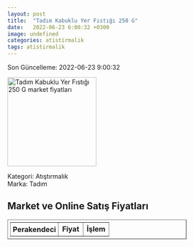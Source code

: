```yaml
---
layout: post
title:  "Tadım Kabuklu Yer Fıstığı 250 G"
date:   2022-06-23 6:00:32 +0300
image: undefined
categories: atistirmalik
tags: atistirmalik
---
```


Son Güncelleme: 2022-06-23 9:00:32

<img src="undefined" width="200" alt="Tadım Kabuklu Yer Fıstığı 250 G market fiyatları" />

Kategori: Atıştırmalık
<br />
Marka: Tadım

<h2>Market ve Online Satış Fiyatları</h2>

<table border="1" style="padding: 5px;width:80%;">
  <tr>
    <td style="padding: 5px;"><strong>Perakendeci</strong></td>
    <td><strong>Fiyat</strong></td>
    <td><strong>İşlem</strong></td>
  </tr>
  
</table>
